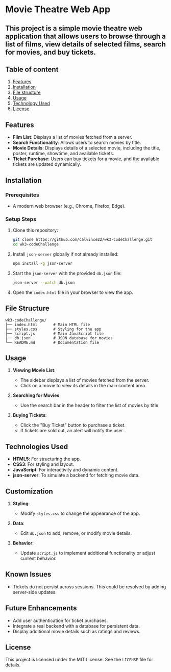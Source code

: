 # Movie Theatre Web App

This project is a simple movie theatre web application that allows users to browse through a list of films, view details of selected films, search for movies, and buy tickets.
---
## Table of content
1. [Features](#features)
2. [Installation](#installation)
3. [File structure](#file-structure)
4. [Usage](#usage)
5. [Technology Used](#technologies-used)
6. [License](#license)

## Features

- **Film List**: Displays a list of movies fetched from a server.
- **Search Functionality**: Allows users to search movies by title.
- **Movie Details**: Displays details of a selected movie, including the title, poster, runtime, showtime, and available tickets.
- **Ticket Purchase**: Users can buy tickets for a movie, and the available tickets are updated dynamically.

## Installation

### Prerequisites
- A modern web browser (e.g., Chrome, Firefox, Edge).

### Setup Steps

1. Clone this repository:
   ```bash
   git clone https://github.com/calvince22/wk3-codeChallenge.git
   cd wk3-codeChallenge
   ```

2. Install `json-server` globally if not already installed:
   ```bash
   npm install -g json-server
   ```

3. Start the `json-server` with the provided `db.json` file:
   ```bash
   json-server --watch db.json
   ```

4. Open the `index.html` file in your browser to view the app.

## File Structure

```
wk3-codeChallenge/
├── index.html       # Main HTML file
├── styles.css       # Styling for the app
├── script.js        # Main JavaScript file
├── db.json          # JSON database for movies
└── README.md        # Documentation file
```

## Usage

1. **Viewing Movie List**:
   - The sidebar displays a list of movies fetched from the server.
   - Click on a movie to view its details in the main content area.

2. **Searching for Movies**:
   - Use the search bar in the header to filter the list of movies by title.

3. **Buying Tickets**:
   - Click the "Buy Ticket" button to purchase a ticket.
   - If tickets are sold out, an alert will notify the user.

## Technologies Used

- **HTML5**: For structuring the app.
- **CSS3**: For styling and layout.
- **JavaScript**: For interactivity and dynamic content.
- **json-server**: To simulate a backend for fetching movie data.

## Customization

1. **Styling**:
   - Modify `styles.css` to change the appearance of the app.

2. **Data**:
   - Edit `db.json` to add, remove, or modify movie details.

3. **Behavior**:
   - Update `script.js` to implement additional functionality or adjust current behavior.

## Known Issues

- Tickets do not persist across sessions. This could be resolved by adding server-side updates.

## Future Enhancements

- Add user authentication for ticket purchases.
- Integrate a real backend with a database for persistent data.
- Display additional movie details such as ratings and reviews.

## License

This project is licensed under the MIT License. See the `LICENSE` file for details.

